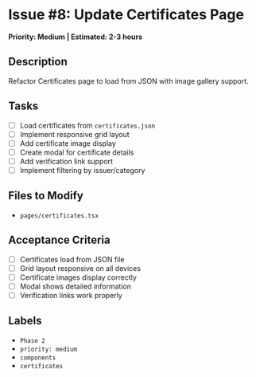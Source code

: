 # Issue #8: Update Certificates Page

**Priority: Medium | Estimated: 2-3 hours**

## Description
Refactor Certificates page to load from JSON with image gallery support.

## Tasks
- [ ] Load certificates from `certificates.json`
- [ ] Implement responsive grid layout
- [ ] Add certificate image display
- [ ] Create modal for certificate details
- [ ] Add verification link support
- [ ] Implement filtering by issuer/category

## Files to Modify
- `pages/certificates.tsx`

## Acceptance Criteria
- [ ] Certificates load from JSON file
- [ ] Grid layout responsive on all devices
- [ ] Certificate images display correctly
- [ ] Modal shows detailed information
- [ ] Verification links work properly

## Labels
- `Phase 2`
- `priority: medium`
- `components`
- `certificates` 
